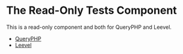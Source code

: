 # The Read-Only Tests Component

This is a read-only component and both for QueryPHP and Leevel.

 * [QueryPHP](https://github.com/hunzhiwange/framework)
 * [Leevel](https://github.com/hunzhiwange/leevel)
